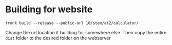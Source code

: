 # Building for website
```console
trunk build --release --public-url 10/stem/at2/calculator/
```

Change the url location if building for somewhere else.
Then copy the entire `dist` folder to the desired folder on the webserver